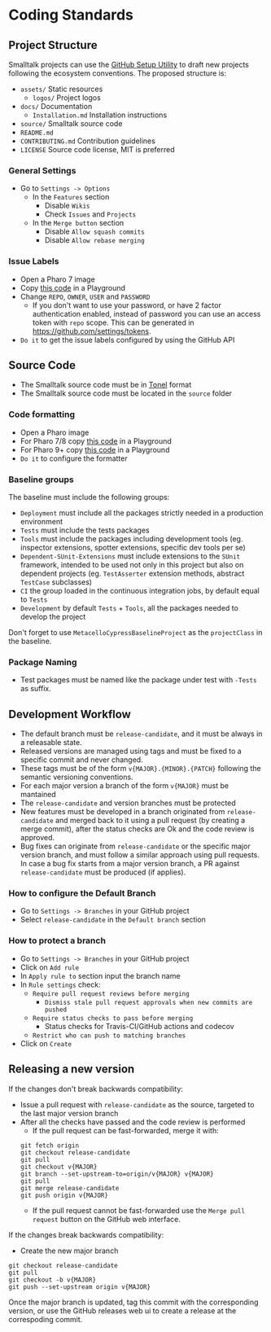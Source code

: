# Coding Standards

## Project Structure

Smalltalk projects can use the [GitHub Setup Utility](https://github.com/ba-st/GitHub-setup) to draft new projects following the ecosystem conventions. The proposed structure is:

- `assets/` Static resources
  - `logos/`  Project logos
- `docs/` Documentation
  - `Installation.md` Installation instructions
- `source/` Smalltalk source code
- `README.md`
- `CONTRIBUTING.md` Contribution guidelines
- `LICENSE` Source code license, MIT is preferred

### General Settings

- Go to `Settings -> Options`
  - In the `Features` section
    - Disable `Wikis`
    - Check `Issues` and `Projects`
  - In the `Merge button` section
    - Disable `Allow squash commits`
    - Disable `Allow rebase merging`

### Issue Labels

- Open a Pharo 7 image
- Copy [this code](https://gist.github.com/gcotelli/cd3f3e50faeb37325e8f0eb9288fdb1f) in a Playground
- Change `REPO`, `OWNER`, `USER` and `PASSWORD`
  - If you don't want to use your password, or have 2 factor authentication enabled, instead of password you can use an access token with `repo` scope. This can be generated in https://github.com/settings/tokens.
- `Do it` to get the issue labels configured by using the GitHub API


## Source Code

- The Smalltalk source code must be in [Tonel](https://github.com/pharo-vcs/tonel) format
- The Smalltalk source code must be located in the `source` folder

### Code formatting

- Open a Pharo image
- For Pharo 7/8 copy [this code](https://gist.github.com/gcotelli/54d3648c656cb2ac79872c0932c424b6) in a Playground
- For Pharo 9+ copy [this code](https://gist.github.com/gcotelli/08730091ba8a4fe0e557aeca489ebde8) in a Playground
- `Do it` to configure the formatter

### Baseline groups

The baseline must include the following groups:

- `Deployment` must include all the packages strictly needed in a production environment
- `Tests` must include the tests packages
- `Tools` must include the packages including development tools (eg. inspector extensions, spotter extensions, specific dev tools per se)
- `Dependent-SUnit-Extensions` must include extensions to the `SUnit` framework, intended to be used not only in this project but also on dependent projects (eg. `TestAsserter` extension methods, abstract `TestCase` subclasses)
- `CI` the group loaded in the continuous integration jobs, by default equal to `Tests`
- `Development` by default `Tests` + `Tools`, all the packages needed to develop the project

Don't forget to use `MetacelloCypressBaselineProject` as the `projectClass` in the baseline.

### Package Naming

- Test packages must be named like the package under test with `-Tests` as suffix.

## Development Workflow

- The default branch must be `release-candidate`, and it must be always in a releasable state.
- Released versions are managed using tags and must be fixed to a specific commit and never changed.
- These tags must be of the form `v{MAJOR}.{MINOR}.{PATCH}` following the semantic versioning conventions.
- For each major version a branch of the form `v{MAJOR}` must be mantained
- The `release-candidate` and version branches must be protected
- New features must be developed in a branch originated from `release-candidate` and merged back to it using a pull request (by creating a merge commit), after the status checks are Ok and the code review is approved.
- Bug fixes can originate from `release-candidate` or the specific major version branch, and must follow a similar approach using pull requests. In case a bug fix starts from a major version branch, a PR against `release-candidate` must be produced (if applies).

### How to configure the Default Branch
- Go to `Settings -> Branches` in your GitHub project
- Select `release-candidate` in the `Default branch` section

### How to protect a branch
- Go to `Settings -> Branches` in your GitHub project
- Click on `Add rule`
- In `Apply rule to` section input the branch name
- In `Rule settings` check:
  - `Require pull request reviews before merging`
    - `Dismiss stale pull request approvals when new commits are pushed`
  - `Require status checks to pass before merging`
    - Status checks for Travis-CI/GitHub actions and codecov
  - `Restrict who can push to matching branches`
- Click on `Create`

## Releasing a new version

If the changes don't break backwards compatibility:
- Issue a pull request with `release-candidate` as the source, targeted to the last major version branch
- After all the checks have passed and the code review is performed
  - If the pull request can be fast-forwarded, merge it with:
  ```
  git fetch origin
  git checkout release-candidate
  git pull
  git checkout v{MAJOR}
  git branch --set-upstream-to=origin/v{MAJOR} v{MAJOR}
  git pull
  git merge release-candidate
  git push origin v{MAJOR}
  ```
  - If the pull request cannot be fast-forwarded use the `Merge pull request` button on the GitHub web interface.

If the changes break backwards compatibility:
- Create the new major branch
```
git checkout release-candidate
git pull
git checkout -b v{MAJOR}
git push --set-upstream origin v{MAJOR}
```

Once the major branch is updated, tag this commit with the corresponding version, or use the GitHub releases web ui to create a release at the correspoding commit.
